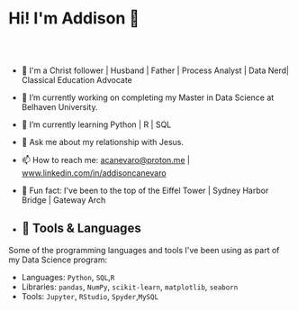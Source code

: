 # Hi! I'm Addison 👋




<br><br>


- 👀 I'm a Christ follower | Husband | Father | Process Analyst | Data Nerd| Classical Education Advocate
- 🔭 I’m currently working on completing my Master in Data Science at Belhaven University.
- 🌱 I’m currently learning Python | R | SQL
- 💬 Ask me about my relationship with Jesus. 
- 📫 How to reach me: acanevaro@proton.me | www.linkedin.com/in/addisoncanevaro
- 🛫 Fun fact: I've been to the top of the Eiffel Tower | Sydney Harbor Bridge | Gateway Arch

- ## 🧰 Tools & Languages

Some of the programming languages and tools I've been using as part of my Data Science program:

- Languages: `Python`, `SQL`,`R`
- Libraries: `pandas`, `NumPy`, `scikit-learn`, `matplotlib`, `seaborn`
- Tools: `Jupyter`, `RStudio`, `Spyder`,`MySQL`


